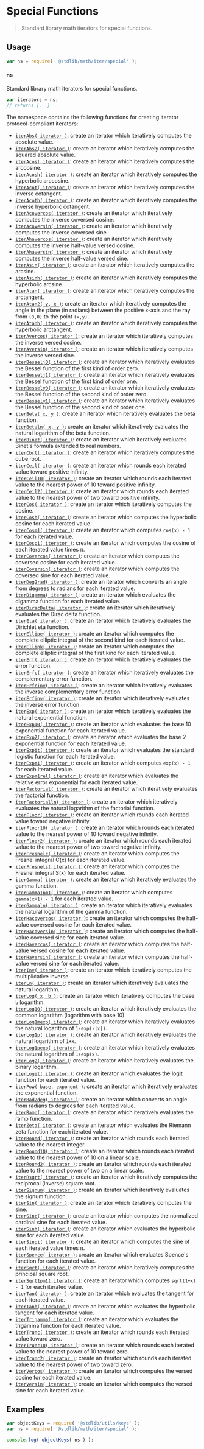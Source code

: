 <!--

@license Apache-2.0

Copyright (c) 2020 The Stdlib Authors.

Licensed under the Apache License, Version 2.0 (the "License");
you may not use this file except in compliance with the License.
You may obtain a copy of the License at

   http://www.apache.org/licenses/LICENSE-2.0

Unless required by applicable law or agreed to in writing, software
distributed under the License is distributed on an "AS IS" BASIS,
WITHOUT WARRANTIES OR CONDITIONS OF ANY KIND, either express or implied.
See the License for the specific language governing permissions and
limitations under the License.

-->

# Special Functions

> Standard library math iterators for special functions.

<section class="usage">

## Usage

```javascript
var ns = require( '@stdlib/math/iter/special' );
```

#### ns

Standard library math iterators for special functions.

```javascript
var iterators = ns;
// returns {...}
```

The namespace contains the following functions for creating iterator protocol-compliant iterators:

<!-- <toc pattern="*"> -->

<div class="namespace-toc">

-   <span class="signature">[`iterAbs( iterator )`][@stdlib/math/iter/special/abs]</span><span class="delimiter">: </span><span class="description">create an iterator which iteratively computes the absolute value.</span>
-   <span class="signature">[`iterAbs2( iterator )`][@stdlib/math/iter/special/abs2]</span><span class="delimiter">: </span><span class="description">create an iterator which iteratively computes the squared absolute value.</span>
-   <span class="signature">[`iterAcos( iterator )`][@stdlib/math/iter/special/acos]</span><span class="delimiter">: </span><span class="description">create an iterator which iteratively computes the arccosine.</span>
-   <span class="signature">[`iterAcosh( iterator )`][@stdlib/math/iter/special/acosh]</span><span class="delimiter">: </span><span class="description">create an iterator which iteratively computes the hyperbolic arccosine.</span>
-   <span class="signature">[`iterAcot( iterator )`][@stdlib/math/iter/special/acot]</span><span class="delimiter">: </span><span class="description">create an iterator which iteratively computes the inverse cotangent.</span>
-   <span class="signature">[`iterAcoth( iterator )`][@stdlib/math/iter/special/acoth]</span><span class="delimiter">: </span><span class="description">create an iterator which iteratively computes the inverse hyperbolic cotangent.</span>
-   <span class="signature">[`iterAcovercos( iterator )`][@stdlib/math/iter/special/acovercos]</span><span class="delimiter">: </span><span class="description">create an iterator which iteratively computes the inverse coversed cosine.</span>
-   <span class="signature">[`iterAcoversin( iterator )`][@stdlib/math/iter/special/acoversin]</span><span class="delimiter">: </span><span class="description">create an iterator which iteratively computes the inverse coversed sine.</span>
-   <span class="signature">[`iterAhavercos( iterator )`][@stdlib/math/iter/special/ahavercos]</span><span class="delimiter">: </span><span class="description">create an iterator which iteratively computes the inverse half-value versed cosine.</span>
-   <span class="signature">[`iterAhaversin( iterator )`][@stdlib/math/iter/special/ahaversin]</span><span class="delimiter">: </span><span class="description">create an iterator which iteratively computes the inverse half-value versed sine.</span>
-   <span class="signature">[`iterAsin( iterator )`][@stdlib/math/iter/special/asin]</span><span class="delimiter">: </span><span class="description">create an iterator which iteratively computes the arcsine.</span>
-   <span class="signature">[`iterAsinh( iterator )`][@stdlib/math/iter/special/asinh]</span><span class="delimiter">: </span><span class="description">create an iterator which iteratively computes the hyperbolic arcsine.</span>
-   <span class="signature">[`iterAtan( iterator )`][@stdlib/math/iter/special/atan]</span><span class="delimiter">: </span><span class="description">create an iterator which iteratively computes the arctangent.</span>
-   <span class="signature">[`iterAtan2( y, x )`][@stdlib/math/iter/special/atan2]</span><span class="delimiter">: </span><span class="description">create an iterator which iteratively computes the angle in the plane (in radians) between the positive x-axis and the ray from `(0,0)` to the point `(x,y)`.</span>
-   <span class="signature">[`iterAtanh( iterator )`][@stdlib/math/iter/special/atanh]</span><span class="delimiter">: </span><span class="description">create an iterator which iteratively computes the hyperbolic arctangent.</span>
-   <span class="signature">[`iterAvercos( iterator )`][@stdlib/math/iter/special/avercos]</span><span class="delimiter">: </span><span class="description">create an iterator which iteratively computes the inverse versed cosine.</span>
-   <span class="signature">[`iterAversin( iterator )`][@stdlib/math/iter/special/aversin]</span><span class="delimiter">: </span><span class="description">create an iterator which iteratively computes the inverse versed sine.</span>
-   <span class="signature">[`iterBesselj0( iterator )`][@stdlib/math/iter/special/besselj0]</span><span class="delimiter">: </span><span class="description">create an iterator which iteratively evaluates the Bessel function of the first kind of order zero.</span>
-   <span class="signature">[`iterBesselj1( iterator )`][@stdlib/math/iter/special/besselj1]</span><span class="delimiter">: </span><span class="description">create an iterator which iteratively evaluates the Bessel function of the first kind of order one.</span>
-   <span class="signature">[`iterBessely0( iterator )`][@stdlib/math/iter/special/bessely0]</span><span class="delimiter">: </span><span class="description">create an iterator which iteratively evaluates the Bessel function of the second kind of order zero.</span>
-   <span class="signature">[`iterBessely1( iterator )`][@stdlib/math/iter/special/bessely1]</span><span class="delimiter">: </span><span class="description">create an iterator which iteratively evaluates the Bessel function of the second kind of order one.</span>
-   <span class="signature">[`iterBeta( x, y )`][@stdlib/math/iter/special/beta]</span><span class="delimiter">: </span><span class="description">create an iterator which iteratively evaluates the beta function.</span>
-   <span class="signature">[`iterBetaln( x, y )`][@stdlib/math/iter/special/betaln]</span><span class="delimiter">: </span><span class="description">create an iterator which iteratively evaluates the natural logarithm of the beta function.</span>
-   <span class="signature">[`iterBinet( iterator )`][@stdlib/math/iter/special/binet]</span><span class="delimiter">: </span><span class="description">create an iterator which iteratively evaluates Binet's formula extended to real numbers.</span>
-   <span class="signature">[`iterCbrt( iterator )`][@stdlib/math/iter/special/cbrt]</span><span class="delimiter">: </span><span class="description">create an iterator which iteratively computes the cube root.</span>
-   <span class="signature">[`iterCeil( iterator )`][@stdlib/math/iter/special/ceil]</span><span class="delimiter">: </span><span class="description">create an iterator which rounds each iterated value toward positive infinity.</span>
-   <span class="signature">[`iterCeil10( iterator )`][@stdlib/math/iter/special/ceil10]</span><span class="delimiter">: </span><span class="description">create an iterator which rounds each iterated value to the nearest power of 10 toward positive infinity.</span>
-   <span class="signature">[`iterCeil2( iterator )`][@stdlib/math/iter/special/ceil2]</span><span class="delimiter">: </span><span class="description">create an iterator which rounds each iterated value to the nearest power of two toward positive infinity.</span>
-   <span class="signature">[`iterCos( iterator )`][@stdlib/math/iter/special/cos]</span><span class="delimiter">: </span><span class="description">create an iterator which iteratively computes the cosine.</span>
-   <span class="signature">[`iterCosh( iterator )`][@stdlib/math/iter/special/cosh]</span><span class="delimiter">: </span><span class="description">create an iterator which computes the hyperbolic cosine for each iterated value.</span>
-   <span class="signature">[`iterCosm1( iterator )`][@stdlib/math/iter/special/cosm1]</span><span class="delimiter">: </span><span class="description">create an iterator which computes `cos(x) - 1` for each iterated value.</span>
-   <span class="signature">[`iterCospi( iterator )`][@stdlib/math/iter/special/cospi]</span><span class="delimiter">: </span><span class="description">create an iterator which computes the cosine of each iterated value times π.</span>
-   <span class="signature">[`iterCovercos( iterator )`][@stdlib/math/iter/special/covercos]</span><span class="delimiter">: </span><span class="description">create an iterator which computes the coversed cosine for each iterated value.</span>
-   <span class="signature">[`iterCoversin( iterator )`][@stdlib/math/iter/special/coversin]</span><span class="delimiter">: </span><span class="description">create an iterator which computes the coversed sine for each iterated value.</span>
-   <span class="signature">[`iterDeg2rad( iterator )`][@stdlib/math/iter/special/deg2rad]</span><span class="delimiter">: </span><span class="description">create an iterator which converts an angle from degrees to radians for each iterated value.</span>
-   <span class="signature">[`iterDigamma( iterator )`][@stdlib/math/iter/special/digamma]</span><span class="delimiter">: </span><span class="description">create an iterator which evaluates the digamma function for each iterated value.</span>
-   <span class="signature">[`iterDiracDelta( iterator )`][@stdlib/math/iter/special/dirac-delta]</span><span class="delimiter">: </span><span class="description">create an iterator which iteratively evaluates the Dirac delta function.</span>
-   <span class="signature">[`iterEta( iterator )`][@stdlib/math/iter/special/dirichlet-eta]</span><span class="delimiter">: </span><span class="description">create an iterator which iteratively evaluates the Dirichlet eta function.</span>
-   <span class="signature">[`iterEllipe( iterator )`][@stdlib/math/iter/special/ellipe]</span><span class="delimiter">: </span><span class="description">create an iterator which computes the complete elliptic integral of the second kind for each iterated value.</span>
-   <span class="signature">[`iterEllipk( iterator )`][@stdlib/math/iter/special/ellipk]</span><span class="delimiter">: </span><span class="description">create an iterator which computes the complete elliptic integral of the first kind for each iterated value.</span>
-   <span class="signature">[`iterErf( iterator )`][@stdlib/math/iter/special/erf]</span><span class="delimiter">: </span><span class="description">create an iterator which iteratively evaluates the error function.</span>
-   <span class="signature">[`iterErfc( iterator )`][@stdlib/math/iter/special/erfc]</span><span class="delimiter">: </span><span class="description">create an iterator which iteratively evaluates the complementary error function.</span>
-   <span class="signature">[`iterErfcinv( iterator )`][@stdlib/math/iter/special/erfcinv]</span><span class="delimiter">: </span><span class="description">create an iterator which iteratively evaluates the inverse complementary error function.</span>
-   <span class="signature">[`iterErfinv( iterator )`][@stdlib/math/iter/special/erfinv]</span><span class="delimiter">: </span><span class="description">create an iterator which iteratively evaluates the inverse error function.</span>
-   <span class="signature">[`iterExp( iterator )`][@stdlib/math/iter/special/exp]</span><span class="delimiter">: </span><span class="description">create an iterator which iteratively evaluates the natural exponential function.</span>
-   <span class="signature">[`iterExp10( iterator )`][@stdlib/math/iter/special/exp10]</span><span class="delimiter">: </span><span class="description">create an iterator which evaluates the base 10 exponential function for each iterated value.</span>
-   <span class="signature">[`iterExp2( iterator )`][@stdlib/math/iter/special/exp2]</span><span class="delimiter">: </span><span class="description">create an iterator which evaluates the base 2 exponential function for each iterated value.</span>
-   <span class="signature">[`iterExpit( iterator )`][@stdlib/math/iter/special/expit]</span><span class="delimiter">: </span><span class="description">create an iterator which evaluates the standard logistic function for each iterated value.</span>
-   <span class="signature">[`iterExpm1( iterator )`][@stdlib/math/iter/special/expm1]</span><span class="delimiter">: </span><span class="description">create an iterator which computes `exp(x) - 1` for each iterated value.</span>
-   <span class="signature">[`iterExpm1rel( iterator )`][@stdlib/math/iter/special/expm1rel]</span><span class="delimiter">: </span><span class="description">create an iterator which evaluates the relative error exponential for each iterated value.</span>
-   <span class="signature">[`iterFactorial( iterator )`][@stdlib/math/iter/special/factorial]</span><span class="delimiter">: </span><span class="description">create an iterator which iteratively evaluates the factorial function.</span>
-   <span class="signature">[`iterFactorialln( iterator )`][@stdlib/math/iter/special/factorialln]</span><span class="delimiter">: </span><span class="description">create an iterator which iteratively evaluates the natural logarithm of the factorial function.</span>
-   <span class="signature">[`iterFloor( iterator )`][@stdlib/math/iter/special/floor]</span><span class="delimiter">: </span><span class="description">create an iterator which rounds each iterated value toward negative infinity.</span>
-   <span class="signature">[`iterFloor10( iterator )`][@stdlib/math/iter/special/floor10]</span><span class="delimiter">: </span><span class="description">create an iterator which rounds each iterated value to the nearest power of 10 toward negative infinity.</span>
-   <span class="signature">[`iterFloor2( iterator )`][@stdlib/math/iter/special/floor2]</span><span class="delimiter">: </span><span class="description">create an iterator which rounds each iterated value to the nearest power of two toward negative infinity.</span>
-   <span class="signature">[`iterFresnelc( iterator )`][@stdlib/math/iter/special/fresnelc]</span><span class="delimiter">: </span><span class="description">create an iterator which computes the Fresnel integral C(x) for each iterated value.</span>
-   <span class="signature">[`iterFresnels( iterator )`][@stdlib/math/iter/special/fresnels]</span><span class="delimiter">: </span><span class="description">create an iterator which computes the Fresnel integral S(x) for each iterated value.</span>
-   <span class="signature">[`iterGamma( iterator )`][@stdlib/math/iter/special/gamma]</span><span class="delimiter">: </span><span class="description">create an iterator which iteratively evaluates the gamma function.</span>
-   <span class="signature">[`iterGamma1pm1( iterator )`][@stdlib/math/iter/special/gamma1pm1]</span><span class="delimiter">: </span><span class="description">create an iterator which computes `gamma(x+1) - 1` for each iterated value.</span>
-   <span class="signature">[`iterGammaln( iterator )`][@stdlib/math/iter/special/gammaln]</span><span class="delimiter">: </span><span class="description">create an iterator which iteratively evaluates the natural logarithm of the gamma function.</span>
-   <span class="signature">[`iterHacovercos( iterator )`][@stdlib/math/iter/special/hacovercos]</span><span class="delimiter">: </span><span class="description">create an iterator which computes the half-value coversed cosine for each iterated value.</span>
-   <span class="signature">[`iterHacoversin( iterator )`][@stdlib/math/iter/special/hacoversin]</span><span class="delimiter">: </span><span class="description">create an iterator which computes the half-value coversed sine for each iterated value.</span>
-   <span class="signature">[`iterHavercos( iterator )`][@stdlib/math/iter/special/havercos]</span><span class="delimiter">: </span><span class="description">create an iterator which computes the half-value versed cosine for each iterated value.</span>
-   <span class="signature">[`iterHaversin( iterator )`][@stdlib/math/iter/special/haversin]</span><span class="delimiter">: </span><span class="description">create an iterator which computes the half-value versed sine for each iterated value.</span>
-   <span class="signature">[`iterInv( iterator )`][@stdlib/math/iter/special/inv]</span><span class="delimiter">: </span><span class="description">create an iterator which iteratively computes the multiplicative inverse.</span>
-   <span class="signature">[`iterLn( iterator )`][@stdlib/math/iter/special/ln]</span><span class="delimiter">: </span><span class="description">create an iterator which iteratively evaluates the natural logarithm.</span>
-   <span class="signature">[`iterLog( x, b )`][@stdlib/math/iter/special/log]</span><span class="delimiter">: </span><span class="description">create an iterator which iteratively computes the base `b` logarithm.</span>
-   <span class="signature">[`iterLog10( iterator )`][@stdlib/math/iter/special/log10]</span><span class="delimiter">: </span><span class="description">create an iterator which iteratively evaluates the common logarithm (logarithm with base 10).</span>
-   <span class="signature">[`iterLog1mexp( iterator )`][@stdlib/math/iter/special/log1mexp]</span><span class="delimiter">: </span><span class="description">create an iterator which iteratively evaluates the natural logarithm of `1-exp(-|x|)`.</span>
-   <span class="signature">[`iterLog1p( iterator )`][@stdlib/math/iter/special/log1p]</span><span class="delimiter">: </span><span class="description">create an iterator which iteratively evaluates the natural logarithm of `1+x`.</span>
-   <span class="signature">[`iterLog1pexp( iterator )`][@stdlib/math/iter/special/log1pexp]</span><span class="delimiter">: </span><span class="description">create an iterator which iteratively evaluates the natural logarithm of `1+exp(x)`.</span>
-   <span class="signature">[`iterLog2( iterator )`][@stdlib/math/iter/special/log2]</span><span class="delimiter">: </span><span class="description">create an iterator which iteratively evaluates the binary logarithm.</span>
-   <span class="signature">[`iterLogit( iterator )`][@stdlib/math/iter/special/logit]</span><span class="delimiter">: </span><span class="description">create an iterator which evaluates the logit function for each iterated value.</span>
-   <span class="signature">[`iterPow( base, exponent )`][@stdlib/math/iter/special/pow]</span><span class="delimiter">: </span><span class="description">create an iterator which iteratively evaluates the exponential function.</span>
-   <span class="signature">[`iterRad2deg( iterator )`][@stdlib/math/iter/special/rad2deg]</span><span class="delimiter">: </span><span class="description">create an iterator which converts an angle from radians to degrees for each iterated value.</span>
-   <span class="signature">[`iterRamp( iterator )`][@stdlib/math/iter/special/ramp]</span><span class="delimiter">: </span><span class="description">create an iterator which iteratively evaluates the ramp function.</span>
-   <span class="signature">[`iterZeta( iterator )`][@stdlib/math/iter/special/riemann-zeta]</span><span class="delimiter">: </span><span class="description">create an iterator which evaluates the Riemann zeta function for each iterated value.</span>
-   <span class="signature">[`iterRound( iterator )`][@stdlib/math/iter/special/round]</span><span class="delimiter">: </span><span class="description">create an iterator which rounds each iterated value to the nearest integer.</span>
-   <span class="signature">[`iterRound10( iterator )`][@stdlib/math/iter/special/round10]</span><span class="delimiter">: </span><span class="description">create an iterator which rounds each iterated value to the nearest power of 10 on a linear scale.</span>
-   <span class="signature">[`iterRound2( iterator )`][@stdlib/math/iter/special/round2]</span><span class="delimiter">: </span><span class="description">create an iterator which rounds each iterated value to the nearest power of two on a linear scale.</span>
-   <span class="signature">[`iterRsqrt( iterator )`][@stdlib/math/iter/special/rsqrt]</span><span class="delimiter">: </span><span class="description">create an iterator which iteratively computes the reciprocal (inverse) square root.</span>
-   <span class="signature">[`iterSignum( iterator )`][@stdlib/math/iter/special/signum]</span><span class="delimiter">: </span><span class="description">create an iterator which iteratively evaluates the signum function.</span>
-   <span class="signature">[`iterSin( iterator )`][@stdlib/math/iter/special/sin]</span><span class="delimiter">: </span><span class="description">create an iterator which iteratively computes the sine.</span>
-   <span class="signature">[`iterSinc( iterator )`][@stdlib/math/iter/special/sinc]</span><span class="delimiter">: </span><span class="description">create an iterator which computes the normalized cardinal sine for each iterated value.</span>
-   <span class="signature">[`iterSinh( iterator )`][@stdlib/math/iter/special/sinh]</span><span class="delimiter">: </span><span class="description">create an iterator which evaluates the hyperbolic sine for each iterated value.</span>
-   <span class="signature">[`iterSinpi( iterator )`][@stdlib/math/iter/special/sinpi]</span><span class="delimiter">: </span><span class="description">create an iterator which computes the sine of each iterated value times π.</span>
-   <span class="signature">[`iterSpence( iterator )`][@stdlib/math/iter/special/spence]</span><span class="delimiter">: </span><span class="description">create an iterator which evaluates Spence's function for each iterated value.</span>
-   <span class="signature">[`iterSqrt( iterator )`][@stdlib/math/iter/special/sqrt]</span><span class="delimiter">: </span><span class="description">create an iterator which iteratively computes the principal square root.</span>
-   <span class="signature">[`iterSqrt1pm1( iterator )`][@stdlib/math/iter/special/sqrt1pm1]</span><span class="delimiter">: </span><span class="description">create an iterator which computes `sqrt(1+x) - 1` for each iterated value.</span>
-   <span class="signature">[`iterTan( iterator )`][@stdlib/math/iter/special/tan]</span><span class="delimiter">: </span><span class="description">create an iterator which evaluates the tangent for each iterated value.</span>
-   <span class="signature">[`iterTanh( iterator )`][@stdlib/math/iter/special/tanh]</span><span class="delimiter">: </span><span class="description">create an iterator which evaluates the hyperbolic tangent for each iterated value.</span>
-   <span class="signature">[`iterTrigamma( iterator )`][@stdlib/math/iter/special/trigamma]</span><span class="delimiter">: </span><span class="description">create an iterator which evaluates the trigamma function for each iterated value.</span>
-   <span class="signature">[`iterTrunc( iterator )`][@stdlib/math/iter/special/trunc]</span><span class="delimiter">: </span><span class="description">create an iterator which rounds each iterated value toward zero.</span>
-   <span class="signature">[`iterTrunc10( iterator )`][@stdlib/math/iter/special/trunc10]</span><span class="delimiter">: </span><span class="description">create an iterator which rounds each iterated value to the nearest power of 10 toward zero.</span>
-   <span class="signature">[`iterTrunc2( iterator )`][@stdlib/math/iter/special/trunc2]</span><span class="delimiter">: </span><span class="description">create an iterator which rounds each iterated value to the nearest power of two toward zero.</span>
-   <span class="signature">[`iterVercos( iterator )`][@stdlib/math/iter/special/vercos]</span><span class="delimiter">: </span><span class="description">create an iterator which computes the versed cosine for each iterated value.</span>
-   <span class="signature">[`iterVersin( iterator )`][@stdlib/math/iter/special/versin]</span><span class="delimiter">: </span><span class="description">create an iterator which computes the versed sine for each iterated value.</span>

</div>

<!-- </toc> -->

</section>

<!-- /.usage -->

<section class="examples">

## Examples

<!-- TODO: better examples -->

<!-- eslint no-undef: "error" -->

```javascript
var objectKeys = require( '@stdlib/utils/keys' );
var ns = require( '@stdlib/math/iter/special' );

console.log( objectKeys( ns ) );
```

</section>

<!-- /.examples -->

<!-- Section for related `stdlib` packages. Do not manually edit this section, as it is automatically populated. -->

<section class="related">

</section>

<!-- /.related -->

<!-- Section for all links. Make sure to keep an empty line after the `section` element and another before the `/section` close. -->

<section class="links">

<!-- <toc-links> -->

[@stdlib/math/iter/special/abs]: https://github.com/stdlib-js/stdlib/tree/develop/lib/node_modules/%40stdlib/math/iter/special/abs

[@stdlib/math/iter/special/abs2]: https://github.com/stdlib-js/stdlib/tree/develop/lib/node_modules/%40stdlib/math/iter/special/abs2

[@stdlib/math/iter/special/acos]: https://github.com/stdlib-js/stdlib/tree/develop/lib/node_modules/%40stdlib/math/iter/special/acos

[@stdlib/math/iter/special/acosh]: https://github.com/stdlib-js/stdlib/tree/develop/lib/node_modules/%40stdlib/math/iter/special/acosh

[@stdlib/math/iter/special/acot]: https://github.com/stdlib-js/stdlib/tree/develop/lib/node_modules/%40stdlib/math/iter/special/acot

[@stdlib/math/iter/special/acoth]: https://github.com/stdlib-js/stdlib/tree/develop/lib/node_modules/%40stdlib/math/iter/special/acoth

[@stdlib/math/iter/special/acovercos]: https://github.com/stdlib-js/stdlib/tree/develop/lib/node_modules/%40stdlib/math/iter/special/acovercos

[@stdlib/math/iter/special/acoversin]: https://github.com/stdlib-js/stdlib/tree/develop/lib/node_modules/%40stdlib/math/iter/special/acoversin

[@stdlib/math/iter/special/ahavercos]: https://github.com/stdlib-js/stdlib/tree/develop/lib/node_modules/%40stdlib/math/iter/special/ahavercos

[@stdlib/math/iter/special/ahaversin]: https://github.com/stdlib-js/stdlib/tree/develop/lib/node_modules/%40stdlib/math/iter/special/ahaversin

[@stdlib/math/iter/special/asin]: https://github.com/stdlib-js/stdlib/tree/develop/lib/node_modules/%40stdlib/math/iter/special/asin

[@stdlib/math/iter/special/asinh]: https://github.com/stdlib-js/stdlib/tree/develop/lib/node_modules/%40stdlib/math/iter/special/asinh

[@stdlib/math/iter/special/atan]: https://github.com/stdlib-js/stdlib/tree/develop/lib/node_modules/%40stdlib/math/iter/special/atan

[@stdlib/math/iter/special/atan2]: https://github.com/stdlib-js/stdlib/tree/develop/lib/node_modules/%40stdlib/math/iter/special/atan2

[@stdlib/math/iter/special/atanh]: https://github.com/stdlib-js/stdlib/tree/develop/lib/node_modules/%40stdlib/math/iter/special/atanh

[@stdlib/math/iter/special/avercos]: https://github.com/stdlib-js/stdlib/tree/develop/lib/node_modules/%40stdlib/math/iter/special/avercos

[@stdlib/math/iter/special/aversin]: https://github.com/stdlib-js/stdlib/tree/develop/lib/node_modules/%40stdlib/math/iter/special/aversin

[@stdlib/math/iter/special/besselj0]: https://github.com/stdlib-js/stdlib/tree/develop/lib/node_modules/%40stdlib/math/iter/special/besselj0

[@stdlib/math/iter/special/besselj1]: https://github.com/stdlib-js/stdlib/tree/develop/lib/node_modules/%40stdlib/math/iter/special/besselj1

[@stdlib/math/iter/special/bessely0]: https://github.com/stdlib-js/stdlib/tree/develop/lib/node_modules/%40stdlib/math/iter/special/bessely0

[@stdlib/math/iter/special/bessely1]: https://github.com/stdlib-js/stdlib/tree/develop/lib/node_modules/%40stdlib/math/iter/special/bessely1

[@stdlib/math/iter/special/beta]: https://github.com/stdlib-js/stdlib/tree/develop/lib/node_modules/%40stdlib/math/iter/special/beta

[@stdlib/math/iter/special/betaln]: https://github.com/stdlib-js/stdlib/tree/develop/lib/node_modules/%40stdlib/math/iter/special/betaln

[@stdlib/math/iter/special/binet]: https://github.com/stdlib-js/stdlib/tree/develop/lib/node_modules/%40stdlib/math/iter/special/binet

[@stdlib/math/iter/special/cbrt]: https://github.com/stdlib-js/stdlib/tree/develop/lib/node_modules/%40stdlib/math/iter/special/cbrt

[@stdlib/math/iter/special/ceil]: https://github.com/stdlib-js/stdlib/tree/develop/lib/node_modules/%40stdlib/math/iter/special/ceil

[@stdlib/math/iter/special/ceil10]: https://github.com/stdlib-js/stdlib/tree/develop/lib/node_modules/%40stdlib/math/iter/special/ceil10

[@stdlib/math/iter/special/ceil2]: https://github.com/stdlib-js/stdlib/tree/develop/lib/node_modules/%40stdlib/math/iter/special/ceil2

[@stdlib/math/iter/special/cos]: https://github.com/stdlib-js/stdlib/tree/develop/lib/node_modules/%40stdlib/math/iter/special/cos

[@stdlib/math/iter/special/cosh]: https://github.com/stdlib-js/stdlib/tree/develop/lib/node_modules/%40stdlib/math/iter/special/cosh

[@stdlib/math/iter/special/cosm1]: https://github.com/stdlib-js/stdlib/tree/develop/lib/node_modules/%40stdlib/math/iter/special/cosm1

[@stdlib/math/iter/special/cospi]: https://github.com/stdlib-js/stdlib/tree/develop/lib/node_modules/%40stdlib/math/iter/special/cospi

[@stdlib/math/iter/special/covercos]: https://github.com/stdlib-js/stdlib/tree/develop/lib/node_modules/%40stdlib/math/iter/special/covercos

[@stdlib/math/iter/special/coversin]: https://github.com/stdlib-js/stdlib/tree/develop/lib/node_modules/%40stdlib/math/iter/special/coversin

[@stdlib/math/iter/special/deg2rad]: https://github.com/stdlib-js/stdlib/tree/develop/lib/node_modules/%40stdlib/math/iter/special/deg2rad

[@stdlib/math/iter/special/digamma]: https://github.com/stdlib-js/stdlib/tree/develop/lib/node_modules/%40stdlib/math/iter/special/digamma

[@stdlib/math/iter/special/dirac-delta]: https://github.com/stdlib-js/stdlib/tree/develop/lib/node_modules/%40stdlib/math/iter/special/dirac-delta

[@stdlib/math/iter/special/dirichlet-eta]: https://github.com/stdlib-js/stdlib/tree/develop/lib/node_modules/%40stdlib/math/iter/special/dirichlet-eta

[@stdlib/math/iter/special/ellipe]: https://github.com/stdlib-js/stdlib/tree/develop/lib/node_modules/%40stdlib/math/iter/special/ellipe

[@stdlib/math/iter/special/ellipk]: https://github.com/stdlib-js/stdlib/tree/develop/lib/node_modules/%40stdlib/math/iter/special/ellipk

[@stdlib/math/iter/special/erf]: https://github.com/stdlib-js/stdlib/tree/develop/lib/node_modules/%40stdlib/math/iter/special/erf

[@stdlib/math/iter/special/erfc]: https://github.com/stdlib-js/stdlib/tree/develop/lib/node_modules/%40stdlib/math/iter/special/erfc

[@stdlib/math/iter/special/erfcinv]: https://github.com/stdlib-js/stdlib/tree/develop/lib/node_modules/%40stdlib/math/iter/special/erfcinv

[@stdlib/math/iter/special/erfinv]: https://github.com/stdlib-js/stdlib/tree/develop/lib/node_modules/%40stdlib/math/iter/special/erfinv

[@stdlib/math/iter/special/exp]: https://github.com/stdlib-js/stdlib/tree/develop/lib/node_modules/%40stdlib/math/iter/special/exp

[@stdlib/math/iter/special/exp10]: https://github.com/stdlib-js/stdlib/tree/develop/lib/node_modules/%40stdlib/math/iter/special/exp10

[@stdlib/math/iter/special/exp2]: https://github.com/stdlib-js/stdlib/tree/develop/lib/node_modules/%40stdlib/math/iter/special/exp2

[@stdlib/math/iter/special/expit]: https://github.com/stdlib-js/stdlib/tree/develop/lib/node_modules/%40stdlib/math/iter/special/expit

[@stdlib/math/iter/special/expm1]: https://github.com/stdlib-js/stdlib/tree/develop/lib/node_modules/%40stdlib/math/iter/special/expm1

[@stdlib/math/iter/special/expm1rel]: https://github.com/stdlib-js/stdlib/tree/develop/lib/node_modules/%40stdlib/math/iter/special/expm1rel

[@stdlib/math/iter/special/factorial]: https://github.com/stdlib-js/stdlib/tree/develop/lib/node_modules/%40stdlib/math/iter/special/factorial

[@stdlib/math/iter/special/factorialln]: https://github.com/stdlib-js/stdlib/tree/develop/lib/node_modules/%40stdlib/math/iter/special/factorialln

[@stdlib/math/iter/special/floor]: https://github.com/stdlib-js/stdlib/tree/develop/lib/node_modules/%40stdlib/math/iter/special/floor

[@stdlib/math/iter/special/floor10]: https://github.com/stdlib-js/stdlib/tree/develop/lib/node_modules/%40stdlib/math/iter/special/floor10

[@stdlib/math/iter/special/floor2]: https://github.com/stdlib-js/stdlib/tree/develop/lib/node_modules/%40stdlib/math/iter/special/floor2

[@stdlib/math/iter/special/fresnelc]: https://github.com/stdlib-js/stdlib/tree/develop/lib/node_modules/%40stdlib/math/iter/special/fresnelc

[@stdlib/math/iter/special/fresnels]: https://github.com/stdlib-js/stdlib/tree/develop/lib/node_modules/%40stdlib/math/iter/special/fresnels

[@stdlib/math/iter/special/gamma]: https://github.com/stdlib-js/stdlib/tree/develop/lib/node_modules/%40stdlib/math/iter/special/gamma

[@stdlib/math/iter/special/gamma1pm1]: https://github.com/stdlib-js/stdlib/tree/develop/lib/node_modules/%40stdlib/math/iter/special/gamma1pm1

[@stdlib/math/iter/special/gammaln]: https://github.com/stdlib-js/stdlib/tree/develop/lib/node_modules/%40stdlib/math/iter/special/gammaln

[@stdlib/math/iter/special/hacovercos]: https://github.com/stdlib-js/stdlib/tree/develop/lib/node_modules/%40stdlib/math/iter/special/hacovercos

[@stdlib/math/iter/special/hacoversin]: https://github.com/stdlib-js/stdlib/tree/develop/lib/node_modules/%40stdlib/math/iter/special/hacoversin

[@stdlib/math/iter/special/havercos]: https://github.com/stdlib-js/stdlib/tree/develop/lib/node_modules/%40stdlib/math/iter/special/havercos

[@stdlib/math/iter/special/haversin]: https://github.com/stdlib-js/stdlib/tree/develop/lib/node_modules/%40stdlib/math/iter/special/haversin

[@stdlib/math/iter/special/inv]: https://github.com/stdlib-js/stdlib/tree/develop/lib/node_modules/%40stdlib/math/iter/special/inv

[@stdlib/math/iter/special/ln]: https://github.com/stdlib-js/stdlib/tree/develop/lib/node_modules/%40stdlib/math/iter/special/ln

[@stdlib/math/iter/special/log]: https://github.com/stdlib-js/stdlib/tree/develop/lib/node_modules/%40stdlib/math/iter/special/log

[@stdlib/math/iter/special/log10]: https://github.com/stdlib-js/stdlib/tree/develop/lib/node_modules/%40stdlib/math/iter/special/log10

[@stdlib/math/iter/special/log1mexp]: https://github.com/stdlib-js/stdlib/tree/develop/lib/node_modules/%40stdlib/math/iter/special/log1mexp

[@stdlib/math/iter/special/log1p]: https://github.com/stdlib-js/stdlib/tree/develop/lib/node_modules/%40stdlib/math/iter/special/log1p

[@stdlib/math/iter/special/log1pexp]: https://github.com/stdlib-js/stdlib/tree/develop/lib/node_modules/%40stdlib/math/iter/special/log1pexp

[@stdlib/math/iter/special/log2]: https://github.com/stdlib-js/stdlib/tree/develop/lib/node_modules/%40stdlib/math/iter/special/log2

[@stdlib/math/iter/special/logit]: https://github.com/stdlib-js/stdlib/tree/develop/lib/node_modules/%40stdlib/math/iter/special/logit

[@stdlib/math/iter/special/pow]: https://github.com/stdlib-js/stdlib/tree/develop/lib/node_modules/%40stdlib/math/iter/special/pow

[@stdlib/math/iter/special/rad2deg]: https://github.com/stdlib-js/stdlib/tree/develop/lib/node_modules/%40stdlib/math/iter/special/rad2deg

[@stdlib/math/iter/special/ramp]: https://github.com/stdlib-js/stdlib/tree/develop/lib/node_modules/%40stdlib/math/iter/special/ramp

[@stdlib/math/iter/special/riemann-zeta]: https://github.com/stdlib-js/stdlib/tree/develop/lib/node_modules/%40stdlib/math/iter/special/riemann-zeta

[@stdlib/math/iter/special/round]: https://github.com/stdlib-js/stdlib/tree/develop/lib/node_modules/%40stdlib/math/iter/special/round

[@stdlib/math/iter/special/round10]: https://github.com/stdlib-js/stdlib/tree/develop/lib/node_modules/%40stdlib/math/iter/special/round10

[@stdlib/math/iter/special/round2]: https://github.com/stdlib-js/stdlib/tree/develop/lib/node_modules/%40stdlib/math/iter/special/round2

[@stdlib/math/iter/special/rsqrt]: https://github.com/stdlib-js/stdlib/tree/develop/lib/node_modules/%40stdlib/math/iter/special/rsqrt

[@stdlib/math/iter/special/signum]: https://github.com/stdlib-js/stdlib/tree/develop/lib/node_modules/%40stdlib/math/iter/special/signum

[@stdlib/math/iter/special/sin]: https://github.com/stdlib-js/stdlib/tree/develop/lib/node_modules/%40stdlib/math/iter/special/sin

[@stdlib/math/iter/special/sinc]: https://github.com/stdlib-js/stdlib/tree/develop/lib/node_modules/%40stdlib/math/iter/special/sinc

[@stdlib/math/iter/special/sinh]: https://github.com/stdlib-js/stdlib/tree/develop/lib/node_modules/%40stdlib/math/iter/special/sinh

[@stdlib/math/iter/special/sinpi]: https://github.com/stdlib-js/stdlib/tree/develop/lib/node_modules/%40stdlib/math/iter/special/sinpi

[@stdlib/math/iter/special/spence]: https://github.com/stdlib-js/stdlib/tree/develop/lib/node_modules/%40stdlib/math/iter/special/spence

[@stdlib/math/iter/special/sqrt]: https://github.com/stdlib-js/stdlib/tree/develop/lib/node_modules/%40stdlib/math/iter/special/sqrt

[@stdlib/math/iter/special/sqrt1pm1]: https://github.com/stdlib-js/stdlib/tree/develop/lib/node_modules/%40stdlib/math/iter/special/sqrt1pm1

[@stdlib/math/iter/special/tan]: https://github.com/stdlib-js/stdlib/tree/develop/lib/node_modules/%40stdlib/math/iter/special/tan

[@stdlib/math/iter/special/tanh]: https://github.com/stdlib-js/stdlib/tree/develop/lib/node_modules/%40stdlib/math/iter/special/tanh

[@stdlib/math/iter/special/trigamma]: https://github.com/stdlib-js/stdlib/tree/develop/lib/node_modules/%40stdlib/math/iter/special/trigamma

[@stdlib/math/iter/special/trunc]: https://github.com/stdlib-js/stdlib/tree/develop/lib/node_modules/%40stdlib/math/iter/special/trunc

[@stdlib/math/iter/special/trunc10]: https://github.com/stdlib-js/stdlib/tree/develop/lib/node_modules/%40stdlib/math/iter/special/trunc10

[@stdlib/math/iter/special/trunc2]: https://github.com/stdlib-js/stdlib/tree/develop/lib/node_modules/%40stdlib/math/iter/special/trunc2

[@stdlib/math/iter/special/vercos]: https://github.com/stdlib-js/stdlib/tree/develop/lib/node_modules/%40stdlib/math/iter/special/vercos

[@stdlib/math/iter/special/versin]: https://github.com/stdlib-js/stdlib/tree/develop/lib/node_modules/%40stdlib/math/iter/special/versin

<!-- </toc-links> -->

</section>

<!-- /.links -->
